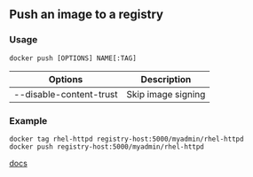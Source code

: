 ## Push an image to a registry

### Usage
`docker push [OPTIONS] NAME[:TAG]`

| Options | Description |
|---------|-------------|
| --disable-content-trust	|	Skip image signing |

### Example
```
docker tag rhel-httpd registry-host:5000/myadmin/rhel-httpd
docker push registry-host:5000/myadmin/rhel-httpd
```

[docs](https://docs.docker.com/engine/reference/commandline/push/)
